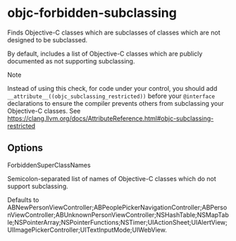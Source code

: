 objc-forbidden-subclassing
==========================

Finds Objective-C classes which are subclasses of classes which are not
designed to be subclassed.

By default, includes a list of Objective-C classes which are publicly
documented as not supporting subclassing.

Note

Instead of using this check, for code under your control, you should add
`__attribute__((objc_subclassing_restricted))` before your `@interface`
declarations to ensure the compiler prevents others from subclassing
your Objective-C classes. See
<https://clang.llvm.org/docs/AttributeReference.html#objc-subclassing-restricted>

Options
-------

ForbiddenSuperClassNames

Semicolon-separated list of names of Objective-C classes which do not
support subclassing.

Defaults to <span
class="title-ref">ABNewPersonViewController;ABPeoplePickerNavigationController;ABPersonViewController;ABUnknownPersonViewController;NSHashTable;NSMapTable;NSPointerArray;NSPointerFunctions;NSTimer;UIActionSheet;UIAlertView;UIImagePickerController;UITextInputMode;UIWebView</span>.
